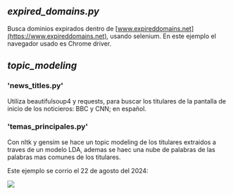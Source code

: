 ## *expired_domains.py*
Busca dominios expirados dentro de [www.expireddomains.net](https://www.expireddomains.net), usando selenium.
En este ejemplo el navegador usado es Chrome driver.

## *topic_modeling*
  ### 'news_titles.py'
  Utiliza beautifulsoup4 y requests, para buscar los titulares de la pantalla de inicio de los noticieros: BBC y CNN; en español.

  ### 'temas_principales.py'
  Con nltk y gensim se hace un topic modeling de los titulares extraidos a traves de un modelo LDA, ademas se haec una nube de palabras de las palabras mas comunes de los titulares.

  Este ejemplo se corrio el 22 de agosto del 2024:

  ![](web_scrapping/topic_modeling/nubes_temas_principales.png)
